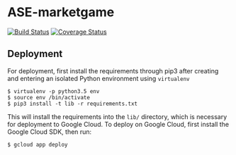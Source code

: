 # ASE-marketgame

[![Build Status](https://travis-ci.org/wanlinxie/ASE-marketgame.svg?branch=master)](https://travis-ci.org/wanlinxie/ASE-marketgame)
[![Coverage Status](https://coveralls.io/repos/github/wanlinxie/ASE-marketgame/badge.svg?branch=master&service=github)](https://coveralls.io/github/wanlinxie/ASE-marketgame)


## Deployment
For deployment, first install the requirements through pip3 after creating and entering an isolated Python environment using `virtualenv`
```
$ virtualenv -p python3.5 env
$ source env /bin/activate
$ pip3 install -t lib -r requirements.txt
```
This will install the requirements into the `lib/` directory, which is necessary for deployment to Google Cloud.
To deploy on Google Cloud, first install the Google Cloud SDK, then run:
```
$ gcloud app deploy
```
